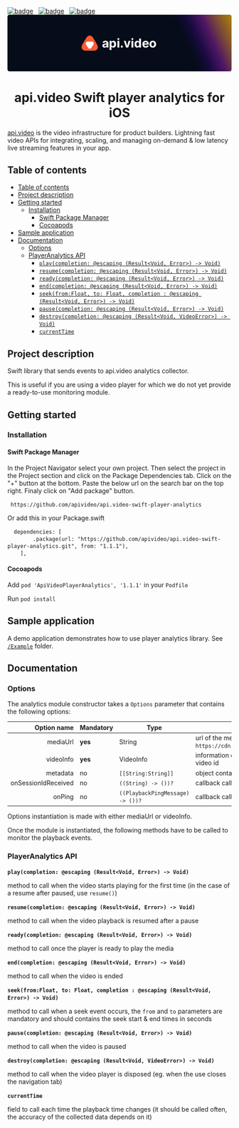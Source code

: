 <!--<documentation_excluded>-->
[![badge](https://img.shields.io/twitter/follow/api_video?style=social)](https://twitter.com/intent/follow?screen_name=api_video) &nbsp; [![badge](https://img.shields.io/github/stars/apivideo/api.video-swift-player-analytics?style=social)](https://github.com/apivideo/api.video-swift-player-analytics) &nbsp; [![badge](https://img.shields.io/discourse/topics?server=https%3A%2F%2Fcommunity.api.video)](https://community.api.video)
![](https://github.com/apivideo/.github/blob/main/assets/apivideo_banner.png)
<h1 align="center">api.video Swift player analytics for iOS</h1>

[api.video](https://api.video) is the video infrastructure for product builders. Lightning fast video APIs for integrating, scaling, and managing on-demand & low latency live streaming features in your app.

## Table of contents

- [Table of contents](#table-of-contents)
- [Project description](#project-description)
- [Getting started](#getting-started)
  - [Installation](#installation)
    - [Swift Package Manager](#swift-package-manager)
    - [Cocoapods](#cocoapods)
- [Sample application](#sample-application)
- [Documentation](#documentation)
  - [Options](#options)
  - [PlayerAnalytics API](#playeranalytics-api)
      - [`play(completion: @escaping (Result<Void, Error>) -> Void)`](#playcompletion-escaping-resultvoid-error---void)
      - [`resume(completion: @escaping (Result<Void, Error>) -> Void)`](#resumecompletion-escaping-resultvoid-error---void)
      - [`ready(completion: @escaping (Result<Void, Error>) -> Void)`](#readycompletion-escaping-resultvoid-error---void)
      - [`end(completion: @escaping (Result<Void, Error>) -> Void)`](#endcompletion-escaping-resultvoid-error---void)
      - [`seek(from:Float, to: Float, completion : @escaping (Result<Void, Error>) -> Void)`](#seekfromfloat-to-float-completion--escaping-resultvoid-error---void)
      - [`pause(completion: @escaping (Result<Void, Error>) -> Void)`](#pausecompletion-escaping-resultvoid-error---void)
      - [`destroy(completion: @escaping (Result<Void, VideoError>) -> Void)`](#destroycompletion-escaping-resultvoid-videoerror---void)
      - [`currentTime`](#currenttime)
    


<!--</documentation_excluded>-->
<!--<documentation_only>
---
title: api.video Swift Player analytics plugin
meta: 
  description: The official api.video Swift Player analytics plugin for api.video. [api.video](https://api.video/) is the video infrastructure for product builders. Lightning fast video APIs for integrating, scaling, and managing on-demand & low latency live streaming features in your app.
---

# api.video Swift Player analytics plugin

[api.video](https://api.video/) is the video infrastructure for product builders. Lightning fast video APIs for integrating, scaling, and managing on-demand & low latency live streaming features in your app.

</documentation_only>-->
## Project description
Swift library that sends events to api.video analytics collector.

This is useful if you are using a video player for which we do not yet provide a ready-to-use monitoring module.

## Getting started

### Installation
#### Swift Package Manager
In the Project Navigator select your own project. Then select the project in the Project section and click on the Package Dependencies tab. Click on the "+" button at the bottom. Paste the below url on the search bar on the top right. Finaly click on "Add package" button.
```
 https://github.com/apivideo/api.video-swift-player-analytics
```
Or add this in your Package.swift
```
  dependencies: [
        .package(url: "https://github.com/apivideo/api.video-swift-player-analytics.git", from: "1.1.1"),
    ],
```
#### Cocoapods
Add `pod 'ApiVideoPlayerAnalytics', '1.1.1'` in your `Podfile`

Run `pod install`

## Sample application

A demo application demonstrates how to use player analytics library. See [`/Example`](https://github.com/apivideo/api.video-swift-player-analytics/tree/main/Example) folder.

## Documentation

### Options

The analytics module constructor takes a `Options` parameter that contains the following options:

|         Option name | Mandatory | Type                                            | Description                                                                                                  |
| ------------------: | --------- | ----------------------------------------------- | ------------------------------------------------------------------------------------------------------------ |
|            mediaUrl | **yes**   | String                                          | url of the media (eg. `https://cdn.api.video/vod/vi5oDagRVJBSKHxSiPux5rYD/hls/manifest.m3u8`)                |
|           videoInfo | **yes**   | VideoInfo                                       | information containing analytics collector url, video type (vod or live) and video id                        |
|            metadata | no        | ```[[String:String]]```                       | object containing [metadata](https://api.video/blog/tutorials/dynamic-metadata/)                              |
| onSessionIdReceived | no        | ```((String) -> ())?```            | callback called once the session id has been received                                                        |
|              onPing | no        | ```((PlaybackPingMessage) -> ())?``` | callback called before sending the ping message                                                              |

Options instantiation is made with either mediaUrl or videoInfo.

Once the module is instantiated, the following methods have to be called to monitor the playback events.

### PlayerAnalytics API

**`play(completion: @escaping (Result<Void, Error>) -> Void)`**

method to call when the video starts playing for the first time (in the case of a resume after paused, use `resume()`)


**`resume(completion: @escaping (Result<Void, Error>) -> Void)`**

method to call when the video playback is resumed after a pause


**`ready(completion: @escaping (Result<Void, Error>) -> Void)`**

method to call once the player is ready to play the media


**`end(completion: @escaping (Result<Void, Error>) -> Void)`**

method to call when the video is ended


**`seek(from:Float, to: Float, completion : @escaping (Result<Void, Error>) -> Void)`**

method to call when a seek event occurs, the `from` and `to` parameters are mandatory and should contains the seek start & end times in seconds


**`pause(completion: @escaping (Result<Void, Error>) -> Void)`**

method to call when the video is paused


**`destroy(completion: @escaping (Result<Void, VideoError>) -> Void)`**

method to call when the video player is disposed (eg. when the use closes the navigation tab)


**`currentTime`**

field to call each time the playback time changes (it should be called often, the accuracy of the collected data depends on it)



